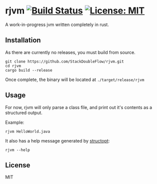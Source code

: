 # rjvm [![Build Status](https://travis-ci.com/StackDoubleFlow/rjvm.svg?token=w2Qd2PZXZDMXJBYfVgvu&branch=master)](https://travis-ci.com/StackDoubleFlow/rjvm) [![License: MIT](https://img.shields.io/badge/License-MIT-yellow.svg)](https://opensource.org/licenses/MIT)

A work-in-progress jvm written completely in rust.

## Installation

As there are currently no releases, you must build from source.

```shell
git clone https://github.com/StackDoubleFlow/rjvm.git
cd rjvm
cargo build --release
```

Once complete, the binary will be located at `./target/release/rjvm`

## Usage

For now, rjvm will only parse a class file, and print out it's contents as a structured output.

Example:

```shell
rjvm HelloWorld.java
```

It also has a help message generated by [structopt](https://github.com/TeXitoi/structopt):
```shell
rjvm --help
```

## License
MIT